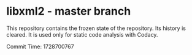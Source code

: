 # libxml2 - master branch

This repository contains the frozen state of the repository.
Its history is cleared. It is used only for static code
analysis with Codacy.

Commit Time: 1728700767
